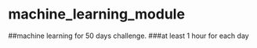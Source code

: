 # machine_learning_module
##machine learning for 50 days challenge.
###at least 1 hour for each day
